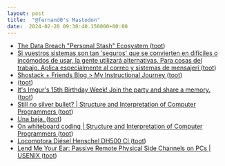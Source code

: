 ```yaml
---
layout: post
title:  "@fernand0's Mastodon"
date:  2024-02-20 09:30:40.150000+00:00
---
```

*  [The Data Breach "Personal Stash" Ecosystem ](https://www.troyhunt.com/the-data-breach-personal-stash-ecosystem) ([toot](https://mastodon.social/@fernand0/111963107501279760))
*  [Si vuestros sistemas son tan &#39;seguros&#39; que se convierten en difíciles o incómodos de usar, la gente utilizará alternativas. Para cosas del trabajo. Aplica especialmente al correo y sistemas de mensajerí ](https://mastodon.social/@fernand0/111962984985625853) ([toot](https://mastodon.social/@fernand0/111962984985625853))
*  [Shostack + Friends Blog > My Instructional Journey ](https://shostack.org/blog/instructional-journey) ([toot](https://mastodon.social/@fernand0/111961381867178395))
*  [ ](https://www.unizar.es/actualidad/vernoticia_ng.php?id=81264) ([toot](https://mastodon.social/@fernand0/111959605649246086))
*  [It's Imgur's 15th Birthday Week! Join the party and share a memory. ](https://imgur.com/gallery/v00f60) ([toot](https://mastodon.social/@fernand0/111959320262735214))
*  [
Still no silver bullet? \| Structure and Interpretation of Computer Programmers	 ](https://www.sicpers.info/2024/02/still-no-silver-bullet) ([toot](https://mastodon.social/@fernand0/111959114086529641))
*  [Una baja. ](https://avecesunafoto.wordpress.com/2024/02/19/una-baja) ([toot](https://mastodon.social/@fernand0/111959043228466859))
*  [
On whiteboard coding \| Structure and Interpretation of Computer Programmers	 ](https://www.sicpers.info/2024/02/on-whiteboard-coding) ([toot](https://mastodon.social/@fernand0/111958802642590412))
*  [Locomotora Diésel Henschel DH500 CI ](https://www.flickr.com/photos/fernand0/53530554681) ([toot](https://mastodon.social/@fernand0/111958676134174197))
*  [Lend Me Your Ear: Passive Remote Physical Side Channels on PCs \| USENIX ](https://www.usenix.org/conference/usenixsecurity22/presentation/genki) ([toot](https://mastodon.social/@fernand0/111958572694933117))
